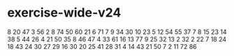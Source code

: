 # exercise-wide-v24
8
20
47
3
56
2
8
74
50
60
21
6
71
7
9
34
30
10
23
5
12
54
55
37
7
8
15
23
14
38
5
44
26
4
21
50
35
8
46
47
4
33
61
16
13
77
9
25
32
13
2
32
2
22
7
18
24
18
43
24
30
27
29
16
30
20
25
41
28
31
4
14
43
21
50
7
2
11
72
86
